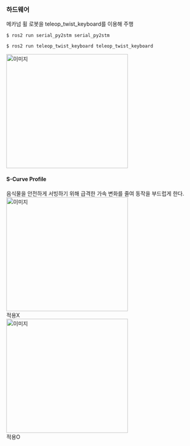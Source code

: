 ### 하드웨어
메카넘 휠 로봇을 teleop_twist_keyboard를 이용해 주행<br>
```shell
$ ros2 run serial_py2stm serial_py2stm
```
```shell
$ ros2 run teleop_twist_keyboard teleop_twist_keyboard
```
<img src="../../../image/image45.gif" alt="이미지" width="320" height="300"> <br>
#### S-Curve Profile
음식물을 안전하게 서빙하기 위해 급격한 가속 변화를 줄여 동작을 부드럽게 한다.<br>
<img src="../../../image/image48.gif" alt="이미지" width="320" height="300"/> <br>
적용X   
<img src="../../../image/image49.gif" alt="이미지" width="320" height="300"> <br>
적용O   
